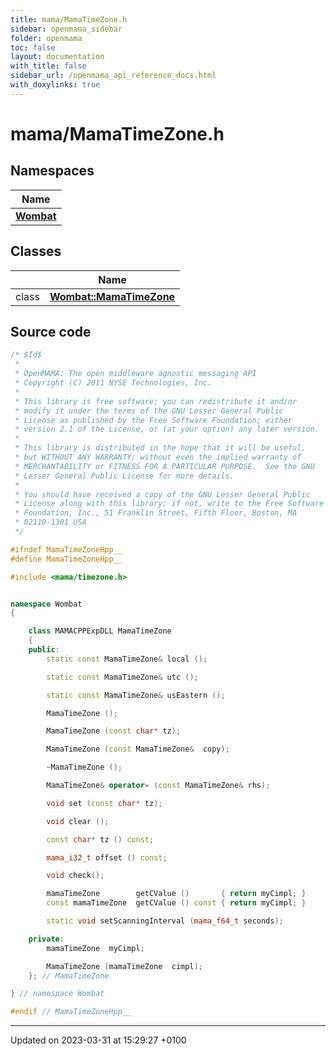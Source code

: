 ```yaml
---
title: mama/MamaTimeZone.h
sidebar: openmama_sidebar
folder: openmama
toc: false
layout: documentation
with_title: false
sidebar_url: /openmama_api_reference_docs.html
with_doxylinks: true
---
```


# mama/MamaTimeZone.h



## Namespaces

| Name           |
| -------------- |
| **[Wombat](namespaceWombat.html)**  |

## Classes

|                | Name           |
| -------------- | -------------- |
| class | **[Wombat::MamaTimeZone](classWombat_1_1MamaTimeZone.html)**  |




## Source code

```cpp
/* $Id$
 *
 * OpenMAMA: The open middleware agnostic messaging API
 * Copyright (C) 2011 NYSE Technologies, Inc.
 *
 * This library is free software; you can redistribute it and/or
 * modify it under the terms of the GNU Lesser General Public
 * License as published by the Free Software Foundation; either
 * version 2.1 of the License, or (at your option) any later version.
 *
 * This library is distributed in the hope that it will be useful,
 * but WITHOUT ANY WARRANTY; without even the implied warranty of
 * MERCHANTABILITY or FITNESS FOR A PARTICULAR PURPOSE.  See the GNU
 * Lesser General Public License for more details.
 *
 * You should have received a copy of the GNU Lesser General Public
 * License along with this library; if not, write to the Free Software
 * Foundation, Inc., 51 Franklin Street, Fifth Floor, Boston, MA
 * 02110-1301 USA
 */

#ifndef MamaTimeZoneHpp__
#define MamaTimeZoneHpp__

#include <mama/timezone.h>


namespace Wombat 
{

    class MAMACPPExpDLL MamaTimeZone
    {
    public:
        static const MamaTimeZone& local ();

        static const MamaTimeZone& utc ();

        static const MamaTimeZone& usEastern ();

        MamaTimeZone ();

        MamaTimeZone (const char* tz);

        MamaTimeZone (const MamaTimeZone&  copy);

        ~MamaTimeZone ();

        MamaTimeZone& operator= (const MamaTimeZone& rhs);

        void set (const char* tz);

        void clear ();

        const char* tz () const;

        mama_i32_t offset () const;

        void check();

        mamaTimeZone        getCValue ()       { return myCimpl; }
        const mamaTimeZone  getCValue () const { return myCimpl; }

        static void setScanningInterval (mama_f64_t seconds);

    private:
        mamaTimeZone  myCimpl;

        MamaTimeZone (mamaTimeZone  cimpl);
    }; // MamaTimeZone

} // namespace Wombat

#endif // MamaTimeZoneHpp__
```


-------------------------------

Updated on 2023-03-31 at 15:29:27 +0100
